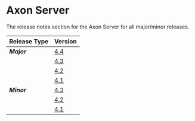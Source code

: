 # Axon Server

The release notes section for the Axon Server for all major/minor releases.

| Release Type | Version |
| :--- | :--- |
| _**Major**_ | [4.4](rn-as-major-releases.md#release-4-4) |
|  | [4.3](rn-as-major-releases.md#release-4-3) |
|  | [4.2](rn-as-major-releases.md#release-4-2) |
|  | [4.1](rn-as-major-releases.md#release-4-1) |
| _**Minor**_ | [4.3](rn-as-minor-releases.md#release-4-3) |
|  | [4.2](rn-as-minor-releases.md#release-4-2) |
|  | [4.1](rn-as-minor-releases.md#release-4-1) |

